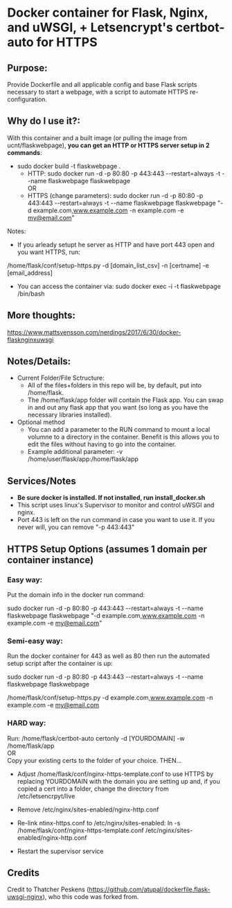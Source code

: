 # Docker container for Flask, Nginx, and uWSGI, + Letsencrypt's certbot-auto for HTTPS

## Purpose:
Provide Dockerfile and all applicable config and base Flask scripts necessary to start a webpage, with a script to automate HTTPS re-configuration.

## Why do I use it?:

With this container and a built image (or pulling the image from ucnt/flaskwebpage), <b>you can get an HTTP or HTTPS server setup in 2 commands</b>:
- sudo docker build -t flaskwebpage .
  - HTTP: sudo docker run -d -p 80:80 -p 443:443 --restart=always -t --name flaskwebpage flaskwebpage <br>
  OR
  - HTTPS (change parameters): sudo docker run -d -p 80:80 -p 443:443 --restart=always -t --name flaskwebpage flaskwebpage "-d example.com,www.example.com -n example.com -e my@email.com" 

Notes: 
- If you arleady setupt he server as HTTP and have port 443 open and you want HTTPS, run: 

/home/flask/conf/setup-https.py -d [domain_list_csv] -n [certname] -e [email_address]

- You can access the container via: sudo docker exec -i -t flaskwebpage /bin/bash

## More thoughts:
https://www.mattsvensson.com/nerdings/2017/6/30/docker-flasknginxuwsgi

## Notes/Details:
- Current Folder/File Sctructure:
    - All of the files+folders in this repo will be, by default, put into /home/flask.  
    - The /home/flask/app folder will contain the Flask app.  You can swap in and out any flask app that you want (so long as you have the necessary libraries installed).
- Optional method
    - You can add a parameter to the RUN command to mount a local volumne to a directory in the container.  Benefit is this allows you to edit the files without having to go into the container.
    - Example additional parameter: -v /home/user/flask/app:/home/flask/app
  
## Services/Notes
- <b>Be sure docker is installed.  If not installed, run install_docker.sh</b>
- This script uses linux's Supervisor to monitor and control uWSGI and nginx.
- Port 443 is left on the run command in case you want to use it.  If you never will, you can remove "-p 443:443"


## HTTPS Setup Options (assumes 1 domain per container instance)
  
### Easy way: 

Put the domain info in the docker run command: 

sudo docker run -d -p 80:80 -p 443:443 --restart=always -t --name flaskwebpage flaskwebpage "-d example.com,www.example.com -n example.com -e my@email.com"

### Semi-easy way: 

Run the docker container for 443 as well as 80 then run the automated setup script after the container is up:

sudo docker run -d -p 80:80 -p 443:443 --restart=always -t --name flaskwebpage flaskwebpage

/home/flask/conf/setup-https.py -d example.com,www.example.com -n example.com -e my@email.com

### HARD way: 

Run: /home/flask/certbot-auto certonly -d [YOURDOMAIN] -w /home/flask/app<br>
OR <br>
Copy your existing certs to the folder of your choice.  THEN...

  - Adjust /home/flask/conf/nginx-https-template.conf to use HTTPS by replacing YOURDOMAIN with the domain you are setting up and, if you copied a cert into a folder, change the directory from /etc/letsencrpyt/live
      
  - Remove /etc/nginx/sites-enabled/nginx-http.conf
      
  - Re-link ntinx-https.conf to /etc/nginx/sites-enabled: ln -s /home/flask/conf/nginx-https-template.conf /etc/nginx/sites-enabled/nginx-http.conf
      
  - Restart the supervisor service
    
  
  
## Credits
Credit to Thatcher Peskens (https://github.com/atupal/dockerfile.flask-uwsgi-nginx), who this code was forked from.
    




